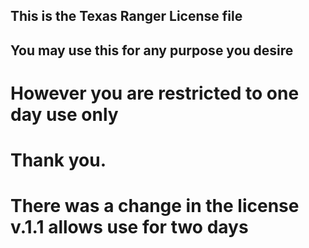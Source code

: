 ## This is the Texas Ranger License file
## You may use this for any purpose you desire 
# However you are restricted to one day use only 
# Thank you.
# There was a change in the license v.1.1 allows use for two days

